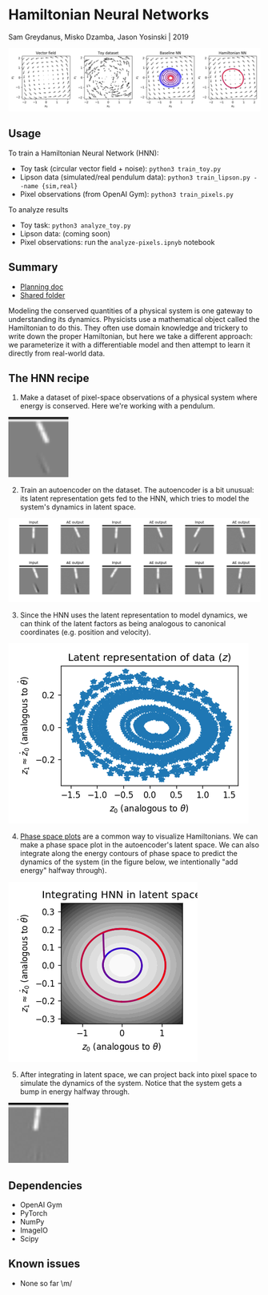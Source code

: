 Hamiltonian Neural Networks
=======
Sam Greydanus, Misko Dzamba, Jason Yosinski | 2019

![toy.png](static/toy.png)

Usage
--------

To train a Hamiltonian Neural Network (HNN):
 * Toy task (circular vector field + noise): `python3 train_toy.py`
 * Lipson data (simulated/real pendulum data): `python3 train_lipson.py --name {sim,real}`
 * Pixel observations (from OpenAI Gym): `python3 train_pixels.py`

To analyze results
 * Toy task: `python3 analyze_toy.py`
 * Lipson data: (coming soon)
 * Pixel observations: run the `analyze-pixels.ipnyb` notebook

Summary
--------

 * [Planning doc](https://docs.google.com/document/d/1WLprq600etYrqc51GLm5uTd2sTBeMYB5MUakJigCSEw/edit)
 * [Shared folder](https://drive.google.com/open?id=1869p7KJfOV5rI5HflTb7DmdnuSNbMyFU)

Modeling the conserved quantities of a physical system is one gateway to understanding its dynamics. Physicists use a mathematical object called the Hamiltonian to do this. They often use domain knowledge and trickery to write down the proper Hamiltonian, but here we take a different approach: we parameterize it with a differentiable model and then attempt to learn it directly from real-world data.

The HNN recipe
--------

1. Make a dataset of pixel-space observations of a physical system where energy is conserved. Here we're working with a pendulum.

![pendulum-dataset.gif.png](static/pendulum-dataset.gif.png)

2. Train an autoencoder on the dataset. The autoencoder is a bit unusual: its latent representation gets fed to the HNN, which tries to model the system's dynamics in latent space.

![autoencoder-hnn.png](static/autoencoder-hnn.png)

3. Since the HNN uses the latent representation to model dynamics, we can think of the latent factors as being analogous to canonical coordinates (e.g. position and velocity).

![latents-hnn.png](static/latents-hnn.png)

4. [Phase space plots](https://en.wikiversity.org/wiki/Advanced_Classical_Mechanics/Phase_Space) are a common way to visualize Hamiltonians. We can make a phase space plot in the autoencoder's latent space. We can also integrate along the energy contours of phase space to predict the dynamics of the system (in the figure below, we intentionally "add energy" halfway through).

![integrate-latent-hnn.png](static/integrate-latent-hnn.png)

5. After integrating in latent space, we can project back into pixel space to simulate the dynamics of the system. Notice that the system gets a bump in energy halfway through.

![pendulum-sim-hnn.gif.png](static/pendulum-sim-hnn.gif.png)

Dependencies
--------
 * OpenAI Gym
 * PyTorch
 * NumPy
 * ImageIO
 * Scipy

Known issues
--------
 * None so far \m/